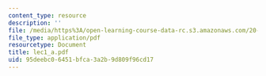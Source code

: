 ```yaml
---
content_type: resource
description: ''
file: /media/https%3A/open-learning-course-data-rc.s3.amazonaws.com/20-410j-molecular-cellular-and-tissue-biomechanics-be-410j-spring-2003/95deebc06451bfca3a2b9d809f96cd17_lec1_a.pdf
file_type: application/pdf
resourcetype: Document
title: lec1_a.pdf
uid: 95deebc0-6451-bfca-3a2b-9d809f96cd17
---
```

